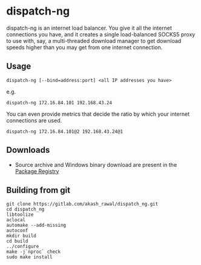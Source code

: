# dispatch-ng

dispatch-ng is an internet load balancer. You give it all the internet 
connections you have, and it creates a single load-balanced SOCKS5 proxy to use 
with, say, a multi-threaded download manager to get download speeds higher
than you may get from one internet connection.

## Usage

    dispatch-ng [--bind=address:port] <all IP addresses you have>

e.g.

    dispatch-ng 172.16.84.101 192.168.43.24

You can even provide metrics that decide the ratio by which your internet
connections are used.

    dispatch-ng 172.16.84.101@2 192.168.43.24@1

## Downloads

- Source archive and Windows binary download are present in the [Package Registry](https://gitlab.com/akash_rawal/dispatch_ng/-/packages)


## Building from git

	git clone https://gitlab.com/akash_rawal/dispatch_ng.git
	cd dispatch_ng
	libtoolize
	aclocal
	automake --add-missing
	autoconf
	mkdir build
	cd build
	../configure
	make -j`nproc` check
	sudo make install
